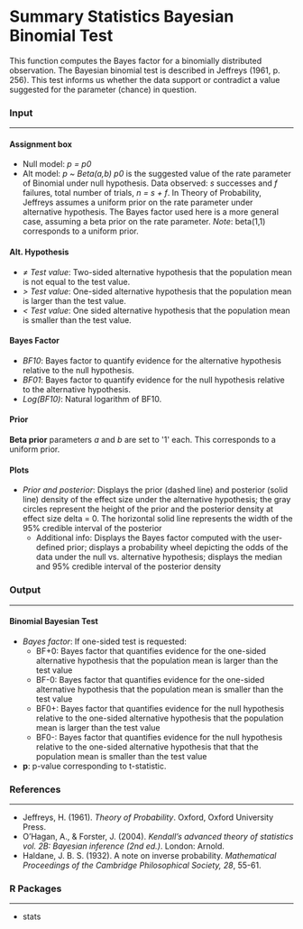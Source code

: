 Summary Statistics Bayesian Binomial Test
===

This function computes the Bayes factor for a binomially distributed observation. The Bayesian binomial test is described in Jeffreys (1961, p. 256). This test informs us whether the data support or contradict a value suggested for the parameter (chance) in question.

### Input 
---

#### Assignment box
- Null model: *p = p0*
- Alt  model: *p ~ Beta(a,b)*
*p0* is the suggested value of the rate parameter of Binomial under null hypothesis. Data observed: *s* successes and *f* failures, total number of trials, *n = s + f*. In Theory of Probability, Jeffreys assumes a uniform prior on the rate parameter under alternative hypothesis. The Bayes factor used here is a more general case, assuming a beta prior on the rate parameter. *Note*: beta(1,1) corresponds to a uniform prior.

#### Alt. Hypothesis
- *&ne; Test value*: Two-sided alternative hypothesis that the population mean is not equal to the test value.
- *&gt; Test value*: One-sided alternative hypothesis that the population mean is larger than the test value.
- *&lt; Test value*: One sided alternative hypothesis that the population mean is smaller than the test value.

#### Bayes Factor
- *BF10*: Bayes factor to quantify evidence for the alternative hypothesis relative to the null hypothesis.
- *BF01*: Bayes factor to quantify evidence for the null hypothesis relative to the alternative hypothesis.
- *Log(BF10)*: Natural logarithm of BF10.

#### Prior
**Beta prior** parameters *a* and *b* are set to '1' each. This corresponds to a uniform prior.

#### Plots
- *Prior and posterior*: Displays the prior (dashed line) and posterior (solid line) density of the effect size under the alternative hypothesis; the gray circles represent the height of the prior and the posterior density at effect size delta = 0. The horizontal solid line represents the width of the 95% credible interval of the posterior
  - Additional info: Displays the Bayes factor computed with the user-defined prior; displays a probability wheel depicting the odds of the data under the null vs. alternative hypothesis; displays the median and 95% credible interval of the posterior density

### Output
---
#### Binomial Bayesian Test
- *Bayes factor*: If one-sided test is requested:
  - BF+0: Bayes factor that quantifies evidence for the one-sided alternative hypothesis that the population mean is larger than the test value
  - BF-0: Bayes factor that quantifies evidence for the one-sided alternative hypothesis that the population mean is smaller than the test value
  - BF0+: Bayes factor that quantifies evidence for the null hypothesis relative to the one-sided alternative hypothesis that the population mean is larger
   than the test value
  - BF0-: Bayes factor that quantifies evidence for the null hypothesis relative to the one-sided alternative hypothesis that that the population mean is
  smaller than the test value
- **p**: p-value corresponding to t-statistic.

### References
---
- Jeffreys, H. (1961). *Theory of Probability*. Oxford, Oxford University Press.
- O’Hagan, A., & Forster, J. (2004). *Kendall’s advanced theory of statistics vol. 2B: Bayesian inference (2nd ed.)*. London: Arnold.
- Haldane, J. B. S. (1932). A note on inverse probability. *Mathematical Proceedings of the Cambridge Philosophical Society, 28*, 55-61.


### R Packages
---
- stats
